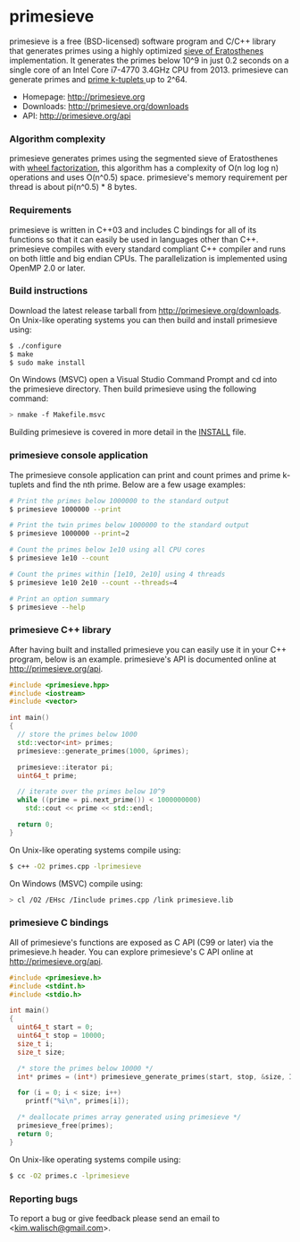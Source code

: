primesieve
==========
primesieve is a free (BSD-licensed) software program and C/C++
library that generates primes using a highly optimized
<a href="http://en.wikipedia.org/wiki/Sieve_of_Eratosthenes">sieve of
Eratosthenes</a> implementation. It generates the primes below 10^9
in just 0.2 seconds on a single core of an Intel Core i7-4770 3.4GHz
CPU from 2013. primesieve can generate primes and
<a href="http://en.wikipedia.org/wiki/Prime_k-tuple">prime k-tuplets
</a> up to 2^64.

* Homepage: http://primesieve.org
* Downloads: http://primesieve.org/downloads
* API: http://primesieve.org/api

### Algorithm complexity
primesieve generates primes using the segmented sieve of Eratosthenes
with <a href="http://en.wikipedia.org/wiki/Wheel_factorization">wheel
factorization</a>, this algorithm has a complexity of O(n log log n)
operations and uses O(n^0.5) space. primesieve's memory requirement
per thread is about pi(n^0.5) * 8 bytes.

### Requirements
primesieve is written in C++03 and includes C bindings for all of its
functions so that it can easily be used in languages other than C++.
primesieve compiles with every standard compliant C++ compiler and
runs on both little and big endian CPUs. The parallelization is
implemented using OpenMP 2.0 or later.

### Build instructions
Download the latest release tarball from
http://primesieve.org/downloads. On Unix-like operating systems you
can then build and install primesieve using:

```bash
$ ./configure
$ make
$ sudo make install
```

On Windows (MSVC) open a Visual Studio Command Prompt and cd into the
primesieve directory. Then build primesieve using the following
command:

```bash
> nmake -f Makefile.msvc
```

Building primesieve is covered in more detail in the
[INSTALL](INSTALL) file.

### primesieve console application
The primesieve console application can print and count primes and
prime k-tuplets and find the nth prime. Below are a few usage examples:

```bash
# Print the primes below 1000000 to the standard output
$ primesieve 1000000 --print

# Print the twin primes below 1000000 to the standard output
$ primesieve 1000000 --print=2

# Count the primes below 1e10 using all CPU cores
$ primesieve 1e10 --count

# Count the primes within [1e10, 2e10] using 4 threads
$ primesieve 1e10 2e10 --count --threads=4

# Print an option summary
$ primesieve --help
```

### primesieve C++ library
After having built and installed primesieve you can easily use it in
your C++ program, below is an example. primesieve's API is documented
online at http://primesieve.org/api.

```C++
#include <primesieve.hpp>
#include <iostream>
#include <vector>

int main()
{
  // store the primes below 1000
  std::vector<int> primes;
  primesieve::generate_primes(1000, &primes);

  primesieve::iterator pi;
  uint64_t prime;

  // iterate over the primes below 10^9
  while ((prime = pi.next_prime()) < 1000000000)
    std::cout << prime << std::endl;

  return 0;
}
```

On Unix-like operating systems compile using:
```bash
$ c++ -O2 primes.cpp -lprimesieve
```

On Windows (MSVC) compile using:
```bash
> cl /O2 /EHsc /Iinclude primes.cpp /link primesieve.lib
```

### primesieve C bindings
All of primesieve's functions are exposed as C API (C99 or later) via
the primesieve.h header. You can explore primesieve's C API online
at http://primesieve.org/api.

```C
#include <primesieve.h>
#include <stdint.h>
#include <stdio.h>

int main()
{
  uint64_t start = 0;
  uint64_t stop = 10000;
  size_t i;
  size_t size;

  /* store the primes below 10000 */
  int* primes = (int*) primesieve_generate_primes(start, stop, &size, INT_PRIMES);

  for (i = 0; i < size; i++)
    printf("%i\n", primes[i]);

  /* deallocate primes array generated using primesieve */
  primesieve_free(primes);
  return 0;
}
```

On Unix-like operating systems compile using:
```bash
$ cc -O2 primes.c -lprimesieve
```

### Reporting bugs
To report a bug or give feedback please send an email to
<<kim.walisch@gmail.com>>.
